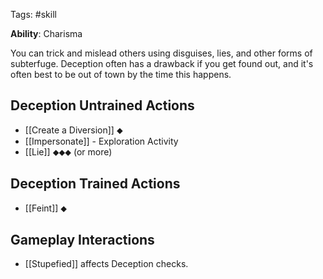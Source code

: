 Tags: #skill 

**Ability**: Charisma

You can trick and mislead others using disguises, lies, and other forms of subterfuge. Deception often has a drawback if you get found out, and it's often best to be out of town by the time this happens.

## Deception Untrained Actions

- [[Create a Diversion]] ⬥
- [[Impersonate]] - Exploration Activity
- [[Lie]] ⬥⬥⬥ (or more)

## Deception Trained Actions

- [[Feint]] ⬥

## Gameplay Interactions

- [[Stupefied]] affects Deception checks.



  
